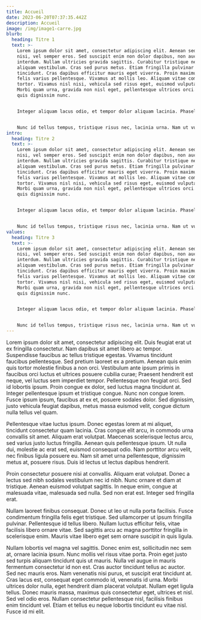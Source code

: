 ```yaml
---
title: Accueil
date: 2023-06-20T07:37:35.442Z
description: Accueil
image: /img/image1-carre.jpg
blurb:
  heading: Titre 1
  text: >-
    Lorem ipsum dolor sit amet, consectetur adipiscing elit. Aenean sed bibendum
    nisi, vel semper eros. Sed suscipit enim non dolor dapibus, non auctor nisi
    interdum. Nullam ultricies gravida sagittis. Curabitur tristique neque eget
    aliquam vestibulum. Cras sed purus metus. Etiam fringilla pulvinar
    tincidunt. Cras dapibus efficitur mauris eget viverra. Proin maximus quis
    felis varius pellentesque. Vivamus at mollis leo. Aliquam vitae commodo
    tortor. Vivamus nisl nisi, vehicula sed risus eget, euismod vulputate dui.
    Morbi quam urna, gravida non nisl eget, pellentesque ultrices orci. Etiam
    quis dignissim nunc.


    Integer aliquam lacus odio, et tempor dolor aliquam lacinia. Phasellus aliquam ligula ligula, sed fringilla nunc laoreet a. Nunc eget elit sit amet mauris congue scelerisque. Etiam imperdiet purus sit amet consequat mollis. Pellentesque consequat quis nunc eget ultricies. Sed iaculis malesuada mattis. Nullam nunc tortor, convallis vel lobortis bibendum, fringilla sed ipsum. Sed sapien metus, suscipit vel diam sit amet, volutpat volutpat diam. In condimentum dui eu tellus luctus egestas. Aliquam sollicitudin imperdiet tellus non tincidunt. Quisque gravida ornare nisi a pellentesque. Ut id sollicitudin mi, facilisis mattis mauris. Duis pulvinar volutpat tortor, at faucibus libero rhoncus sit amet.


    Nunc id tellus tempus, tristique risus nec, lacinia urna. Nam ut vulputate tortor. Nulla sit amet purus est. Donec massa nisl, ultrices eget placerat in, semper id magna. Nulla pulvinar leo lorem, eu efficitur elit aliquam molestie. Sed consectetur lacus non facilisis sollicitudin. Mauris viverra facilisis lorem. Vivamus iaculis scelerisque tellus, vel pharetra sapien porta vel. Curabitur maximus massa ac posuere dictum. Nulla sodales, ex eu suscipit mattis, nunc odio pharetra sapien, eu porttitor augue ante et nibh. Suspendisse sem mi, luctus ac posuere ut, mollis vitae elit. Aliquam sit amet enim et eros elementum dictum et ac leo. Pellentesque gravida velit ligula, eget porta dolor venenatis a.
intro:
  heading: Titre 2
  text: >-
    Lorem ipsum dolor sit amet, consectetur adipiscing elit. Aenean sed bibendum
    nisi, vel semper eros. Sed suscipit enim non dolor dapibus, non auctor nisi
    interdum. Nullam ultricies gravida sagittis. Curabitur tristique neque eget
    aliquam vestibulum. Cras sed purus metus. Etiam fringilla pulvinar
    tincidunt. Cras dapibus efficitur mauris eget viverra. Proin maximus quis
    felis varius pellentesque. Vivamus at mollis leo. Aliquam vitae commodo
    tortor. Vivamus nisl nisi, vehicula sed risus eget, euismod vulputate dui.
    Morbi quam urna, gravida non nisl eget, pellentesque ultrices orci. Etiam
    quis dignissim nunc.


    Integer aliquam lacus odio, et tempor dolor aliquam lacinia. Phasellus aliquam ligula ligula, sed fringilla nunc laoreet a. Nunc eget elit sit amet mauris congue scelerisque. Etiam imperdiet purus sit amet consequat mollis. Pellentesque consequat quis nunc eget ultricies. Sed iaculis malesuada mattis. Nullam nunc tortor, convallis vel lobortis bibendum, fringilla sed ipsum. Sed sapien metus, suscipit vel diam sit amet, volutpat volutpat diam. In condimentum dui eu tellus luctus egestas. Aliquam sollicitudin imperdiet tellus non tincidunt. Quisque gravida ornare nisi a pellentesque. Ut id sollicitudin mi, facilisis mattis mauris. Duis pulvinar volutpat tortor, at faucibus libero rhoncus sit amet.


    Nunc id tellus tempus, tristique risus nec, lacinia urna. Nam ut vulputate tortor. Nulla sit amet purus est. Donec massa nisl, ultrices eget placerat in, semper id magna. Nulla pulvinar leo lorem, eu efficitur elit aliquam molestie. Sed consectetur lacus non facilisis sollicitudin. Mauris viverra facilisis lorem. Vivamus iaculis scelerisque tellus, vel pharetra sapien porta vel. Curabitur maximus massa ac posuere dictum. Nulla sodales, ex eu suscipit mattis, nunc odio pharetra sapien, eu porttitor augue ante et nibh. Suspendisse sem mi, luctus ac posuere ut, mollis vitae elit. Aliquam sit amet enim et eros elementum dictum et ac leo. Pellentesque gravida velit ligula, eget porta dolor venenatis a.
values:
  heading: Titre 3
  text: >-
    Lorem ipsum dolor sit amet, consectetur adipiscing elit. Aenean sed bibendum
    nisi, vel semper eros. Sed suscipit enim non dolor dapibus, non auctor nisi
    interdum. Nullam ultricies gravida sagittis. Curabitur tristique neque eget
    aliquam vestibulum. Cras sed purus metus. Etiam fringilla pulvinar
    tincidunt. Cras dapibus efficitur mauris eget viverra. Proin maximus quis
    felis varius pellentesque. Vivamus at mollis leo. Aliquam vitae commodo
    tortor. Vivamus nisl nisi, vehicula sed risus eget, euismod vulputate dui.
    Morbi quam urna, gravida non nisl eget, pellentesque ultrices orci. Etiam
    quis dignissim nunc.


    Integer aliquam lacus odio, et tempor dolor aliquam lacinia. Phasellus aliquam ligula ligula, sed fringilla nunc laoreet a. Nunc eget elit sit amet mauris congue scelerisque. Etiam imperdiet purus sit amet consequat mollis. Pellentesque consequat quis nunc eget ultricies. Sed iaculis malesuada mattis. Nullam nunc tortor, convallis vel lobortis bibendum, fringilla sed ipsum. Sed sapien metus, suscipit vel diam sit amet, volutpat volutpat diam. In condimentum dui eu tellus luctus egestas. Aliquam sollicitudin imperdiet tellus non tincidunt. Quisque gravida ornare nisi a pellentesque. Ut id sollicitudin mi, facilisis mattis mauris. Duis pulvinar volutpat tortor, at faucibus libero rhoncus sit amet.


    Nunc id tellus tempus, tristique risus nec, lacinia urna. Nam ut vulputate tortor. Nulla sit amet purus est. Donec massa nisl, ultrices eget placerat in, semper id magna. Nulla pulvinar leo lorem, eu efficitur elit aliquam molestie. Sed consectetur lacus non facilisis sollicitudin. Mauris viverra facilisis lorem. Vivamus iaculis scelerisque tellus, vel pharetra sapien porta vel. Curabitur maximus massa ac posuere dictum. Nulla sodales, ex eu suscipit mattis, nunc odio pharetra sapien, eu porttitor augue ante et nibh. Suspendisse sem mi, luctus ac posuere ut, mollis vitae elit. Aliquam sit amet enim et eros elementum dictum et ac leo. Pellentesque gravida velit ligula, eget porta dolor venenatis a.
---
```

Lorem ipsum dolor sit amet, consectetur adipiscing elit. Duis feugiat erat ut ex fringilla consectetur. Nam dapibus sit amet libero ac tempor. Suspendisse faucibus ac tellus tristique egestas. Vivamus tincidunt faucibus pellentesque. Sed pretium laoreet ex a pretium. Aenean quis enim quis tortor molestie finibus a non orci. Vestibulum ante ipsum primis in faucibus orci luctus et ultrices posuere cubilia curae; Praesent hendrerit est neque, vel luctus sem imperdiet tempor. Pellentesque non feugiat orci. Sed id lobortis ipsum. Proin congue ex dolor, sed luctus magna tincidunt at. Integer pellentesque ipsum et tristique congue. Nunc non congue lorem. Fusce ipsum ipsum, faucibus at ex et, posuere sodales dolor. Sed dignissim, justo vehicula feugiat dapibus, metus massa euismod velit, congue dictum nulla tellus vel quam.

Pellentesque vitae luctus ipsum. Donec egestas lorem at mi aliquet, tincidunt consectetur quam lacinia. Cras congue elit arcu, in commodo urna convallis sit amet. Aliquam erat volutpat. Maecenas scelerisque lectus arcu, sed varius justo luctus fringilla. Aenean quis pellentesque ipsum. Ut nulla dui, molestie ac erat sed, euismod consequat odio. Nam porttitor arcu velit, nec finibus ligula posuere eu. Nam sit amet urna pellentesque, dignissim metus at, posuere risus. Duis id lectus ut lectus dapibus hendrerit.

Proin consectetur posuere nisi at convallis. Aliquam erat volutpat. Donec a lectus sed nibh sodales vestibulum nec id nibh. Nunc ornare et diam at tristique. Aenean euismod volutpat sagittis. In neque enim, congue at malesuada vitae, malesuada sed nulla. Sed non erat est. Integer sed fringilla erat.

Nullam laoreet finibus consequat. Donec ut leo ut nulla porta facilisis. Fusce condimentum fringilla felis eget tristique. Sed ullamcorper ut ipsum fringilla pulvinar. Pellentesque id tellus libero. Nullam luctus efficitur felis, vitae facilisis libero ornare vitae. Sed sagittis arcu ac magna porttitor fringilla in scelerisque enim. Mauris vitae libero eget sem ornare suscipit in quis ligula.

Nullam lobortis vel magna vel sagittis. Donec enim est, sollicitudin nec sem at, ornare lacinia ipsum. Nunc mollis vel risus vitae porta. Proin eget justo sed turpis aliquam tincidunt quis ut mauris. Nulla vel augue in mauris fermentum consectetur id non est. Cras auctor tincidunt tellus ac auctor. Sed nec mauris eros. Nam venenatis nisi purus, et suscipit erat tincidunt at. Cras lacus est, consequat eget commodo id, venenatis id urna. Morbi ultrices dolor nulla, eget hendrerit diam placerat volutpat. Nullam eget ligula tellus. Donec mauris massa, maximus quis consectetur eget, ultrices et nisl. Sed vel odio eros. Nullam consectetur pellentesque nisl, facilisis finibus enim tincidunt vel. Etiam et tellus eu neque lobortis tincidunt eu vitae nisl. Fusce id mi elit.
